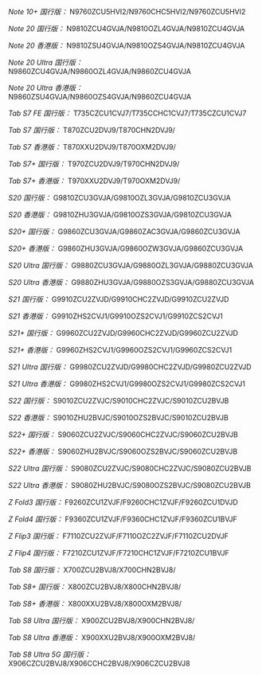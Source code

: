 *Note 10+ 国行版：*
N9760ZCU5HVI2/N9760CHC5HVI2/N9760ZCU5HVI2

*Note 20 国行版：*
N9810ZCU4GVJA/N9810OZL4GVJA/N9810ZCU4GVJA

*Note 20 香港版：*
N9810ZSU4GVJA/N9810OZS4GVJA/N9810ZCU4GVJA

*Note 20 Ultra 国行版：*
N9860ZCU4GVJA/N9860OZL4GVJA/N9860ZCU4GVJA

*Note 20 Ultra 香港版：*
N9860ZSU4GVJA/N9860OZS4GVJA/N9860ZCU4GVJA

*Tab S7 FE 国行版：*
T735CZCU1CVJ7/T735CCHC1CVJ7/T735CZCU1CVJ7

*Tab S7 国行版：*
T870ZCU2DVJ9/T870CHN2DVJ9/

*Tab S7 香港版：*
T870XXU2DVJ9/T870OXM2DVJ9/

*Tab S7+ 国行版：*
T970ZCU2DVJ9/T970CHN2DVJ9/

*Tab S7+ 香港版：*
T970XXU2DVJ9/T970OXM2DVJ9/

*S20 国行版：*
G9810ZCU3GVJA/G9810OZL3GVJA/G9810ZCU3GVJA

*S20 香港版：*
G9810ZHU3GVJA/G9810OZS3GVJA/G9810ZCU3GVJA

*S20+ 国行版：*
G9860ZCU3GVJA/G9860ZAC3GVJA/G9860ZCU3GVJA

*S20+ 香港版：*
G9860ZHU3GVJA/G9860OZW3GVJA/G9860ZCU3GVJA

*S20 Ultra 国行版：*
G9880ZCU3GVJA/G9880OZL3GVJA/G9880ZCU3GVJA

*S20 Ultra 香港版：*
G9880ZHU3GVJA/G9880OZS3GVJA/G9880ZCU3GVJA

*S21 国行版：*
G9910ZCU2ZVJD/G9910CHC2ZVJD/G9910ZCU2ZVJD

*S21 香港版：*
G9910ZHS2CVJ1/G9910OZS2CVJ1/G9910ZCS2CVJ1

*S21+ 国行版：*
G9960ZCU2ZVJD/G9960CHC2ZVJD/G9960ZCU2ZVJD

*S21+ 香港版：*
G9960ZHS2CVJ1/G9960OZS2CVJ1/G9960ZCS2CVJ1

*S21 Ultra 国行版：*
G9980ZCU2ZVJD/G9980CHC2ZVJD/G9980ZCU2ZVJD

*S21 Ultra 香港版：*
G9980ZHS2CVJ1/G9980OZS2CVJ1/G9980ZCS2CVJ1

*S22 国行版：*
S9010ZCU2ZVJC/S9010CHC2ZVJC/S9010ZCU2BVJB

*S22 香港版：*
S9010ZHU2BVJC/S9010OZS2BVJC/S9010ZCU2BVJB

*S22+ 国行版：*
S9060ZCU2ZVJC/S9060CHC2ZVJC/S9060ZCU2BVJB

*S22+ 香港版：*
S9060ZHU2BVJC/S9060OZS2BVJC/S9060ZCU2BVJB

*S22 Ultra 国行版：*
S9080ZCU2ZVJC/S9080CHC2ZVJC/S9080ZCU2BVJB

*S22 Ultra 香港版：*
S9080ZHU2BVJC/S9080OZS2BVJC/S9080ZCU2BVJB

*Z Fold3 国行版：*
F9260ZCU1ZVJF/F9260CHC1ZVJF/F9260ZCU1DVJD

*Z Fold4 国行版：*
F9360ZCU1ZVJF/F9360CHC1ZVJF/F9360ZCU1BVJF

*Z Flip3 国行版：*
F7110ZCU2ZVJF/F7110OZC2ZVJF/F7110ZCU2DVJF

*Z Flip4 国行版：*
F7210ZCU1ZVJF/F7210CHC1ZVJF/F7210ZCU1BVJF

*Tab S8 国行版：*
X700ZCU2BVJ8/X700CHN2BVJ8/

*Tab S8+ 国行版：*
X800ZCU2BVJ8/X800CHN2BVJ8/

*Tab S8+ 香港版：*
X800XXU2BVJ8/X800OXM2BVJ8/

*Tab S8 Ultra 国行版：*
X900ZCU2BVJ8/X900CHN2BVJ8/

*Tab S8 Ultra 香港版：*
X900XXU2BVJ8/X900OXM2BVJ8/

*Tab S8 Ultra 5G 国行版：*
X906CZCU2BVJ8/X906CCHC2BVJ8/X906CZCU2BVJ8

